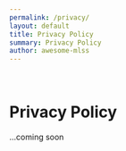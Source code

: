 ```yaml
---
permalink: /privacy/
layout: default
title: Privacy Policy
summary: Privacy Policy
author: awesome-mlss
---
```


<br>

# Privacy Policy

...coming soon